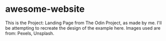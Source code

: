 # awesome-website
This is the Project: Landing Page from The Odin Project, as made by me. I'll be attempting to recreate the design of the example here.
Images used are from: Pexels, Unsplash.